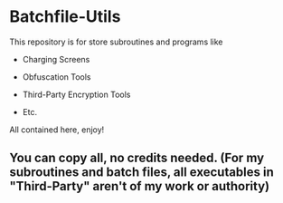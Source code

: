 # Batchfile-Utils
This repository is for store subroutines and programs like

- Charging Screens

- Obfuscation Tools

- Third-Party Encryption Tools

- Etc.

All contained here, enjoy!

## You can copy all, no credits needed. (For my subroutines and batch files, all executables in "Third-Party" aren't of my work or authority)
